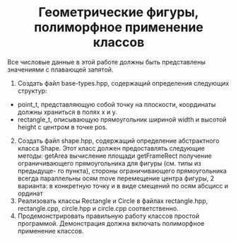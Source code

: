 <h1 align="center">Геометрические фигуры, полиморфное применение классов</h1>

Все числовые данные в этой работе должны быть представлены значениями с плавающей запятой.

1) Создать файл base-types.hpp, содержащий определения следующих структур:
  - point_t, представляющую собой точку на плоскости, координаты должны храниться в полях x и y.
  - rectangle_t, описывающую прямоугольник шириной width и высотой height с центром в точке pos.
2) Создать файл shape.hpp, содержащий определение абстрактного класса Shape. Этот класс должен предоставлять следующие методы: getArea вычисление площади getFrameRect получение ограничивающего прямоугольника для фигуры (см. типы из предыдуще- го пункта), стороны ограничивающего прямоугольника всегда параллельны осям move перемещение центра фигуры, 2 варианта: в конкретную точку и в виде смещений по осям абсцисс и ординат
3) Реализовать классы Rectangle и Circle в файлах rectangle.hpp, rectangle.cpp, circle.hpp и circle.cpp соответственно.
4) Продемонстрировать правильную работу классов простой программой. Демонстрация должна включать полиморфное применение классов.
